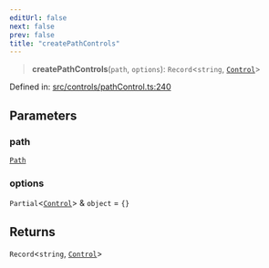 ```yaml
---
editUrl: false
next: false
prev: false
title: "createPathControls"
---
```


> **createPathControls**(`path`, `options`): `Record`\<`string`, [`Control`](/api/classes/control/)\>

Defined in: [src/controls/pathControl.ts:240](https://github.com/fabricjs/fabric.js/blob/fea1b29b7495d9634e300bd4bfa43de097745805/src/controls/pathControl.ts#L240)

## Parameters

### path

[`Path`](/api/classes/path/)

### options

`Partial`\<[`Control`](/api/classes/control/)\> & `object` = `{}`

## Returns

`Record`\<`string`, [`Control`](/api/classes/control/)\>
